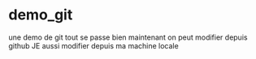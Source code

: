 # demo_git
une demo de git tout se passe bien
maintenant on peut modifier depuis github
JE aussi modifier depuis ma machine locale
